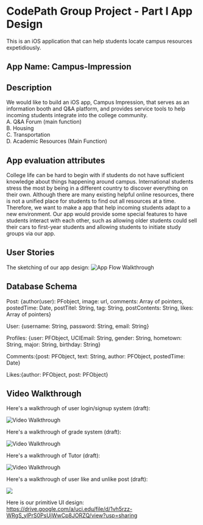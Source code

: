 # CodePath Group Project - Part I App Design

This is an iOS application that can help students locate campus resources expetidiously.

## App Name: Campus-Impression

## Description

We would like to build an iOS app, Campus Impression, that serves as an information booth and Q&A platform, and provides service tools to help incoming students integrate into the college community.  
A. Q&A Forum (main function)  
B. Housing  
C. Transportation  
D. Academic Resources (Main Function)

## App evaluation attributes

College life can be hard to begin with if students do not have sufficient knowledge about things happening around campus. International students stress the most by being in a different country to discover everything on their own. Although there are many existing helpful online resources, there is not a unified place for students to find out all resources at a time. Therefore, we want to make a app that help incoming students adapt to a new environment. Our app would provide some special features to have students interact with each other, such as allowing older students could sell their cars to first-year students and allowing students to initiate study groups via our app.

## User Stories

The sketching of our app design:
<img src='https://i.imgur.com/R8ZDplS.jpg?1' title='App Flow Walkthrough' width='' alt='App Flow Walkthrough' />

## Database Schema

Post: {author(user): PFobject, 
      image: url, 
      comments: Array of pointers,
      postedTime: Date,
      postTitel: String,
      tag: String,
      postContents: String,
      likes: Array of pointers}
     
User: {username: String,
      password: String,
      email: String}

Profiles: {user: PFObject,
          UCIEmail: String,
          gender: String,
          hometown: String,
          major: String,
          birthday: String}
      
Comments:{post: PFObject,
          text: String,
          author: PFObject,
          postedTime: Date}

Likes:{author: PFObject,
       post: PFObject}
       


      

## Video Walkthrough

Here's a walkthrough of user login/signup system (draft):

<img src='https://i.imgur.com/90b0Nde.gif' title='Video Walkthrough' width='' alt='Video Walkthrough' />

Here's a walkthrough of grade system (draft):

<img src='http://g.recordit.co/dvMlfZGrZW.gif' title='Video Walkthrough' width='' alt='Video Walkthrough' />

Here's a walkthrough of Tutor (draft):

<img src='https://github.com/JaksonLu/Campus-Impression/blob/master/Tutor.gif' title='Video Walkthrough' width='' alt='Video Walkthrough' />

Here's a walkthrough of user like and unlike post (draft):

<img src= 'https://github.com/JaksonLu/Campus-Impression/blob/master/Like%20Post.gif' />

Here is our primitive UI design:
https://drive.google.com/a/uci.edu/file/d/1vh5rzz-WRgS_ylPrS0PsUjWwCp8JORZQ/view?usp=sharing


